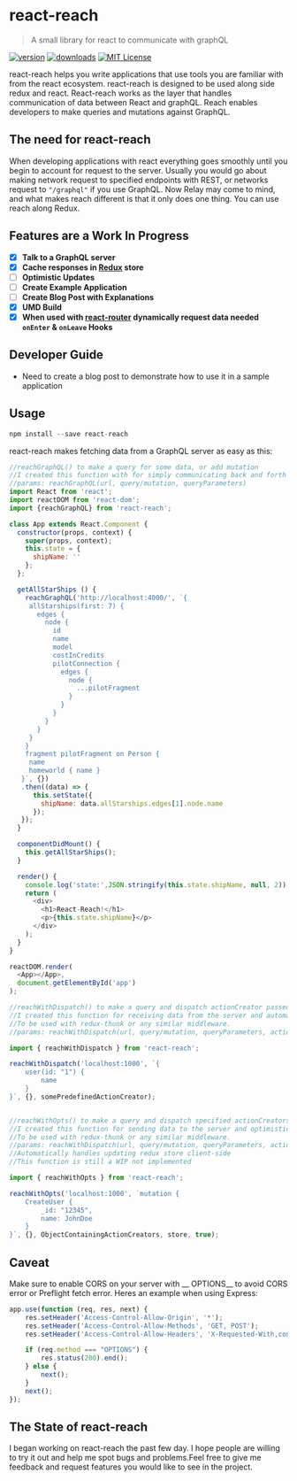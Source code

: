 # react-reach
> A small library for react to communicate with graphQL

[![version](https://img.shields.io/npm/v/react-reach.svg?style=flat-square)](http://npm.im/react-reach)
[![downloads](https://img.shields.io/npm/dm/react-reach.svg?style=flat-square)](http://npm-stat.com/charts.html?package=react-reach&from=2015-08-01)
[![MIT License](https://img.shields.io/npm/l/react-reach.svg?style=flat-square)](http://opensource.org/licenses/MIT)

react-reach helps you write applications that use tools you are familiar with from the
react ecosystem. react-reach is designed to be used along side redux and react.
React-reach works as the layer that handles communication of data between React
and graphQL. Reach enables developers to make queries and mutations against GraphQL.

## The need for react-reach
When developing applications with react everything goes smoothly until you begin
to account for request to the server. Usually you would go about making network
request to specified endpoints with REST, or networks request to `"/graphql"`
if you use GraphQL. Now Relay may come to mind, and what makes reach different
is that it only does one thing. You can use reach along Redux.

## Features are a Work In Progress
* [x] __Talk to a GraphQL server__
* [x] __Cache responses in [Redux](https://github.com/rackt/redux) store__
* [ ] __Optimistic Updates__
* [ ] __Create Example Application__
* [ ] __Create Blog Post with Explanations__
* [x] __UMD Build__
* [x] __When used with [react-router](https://github.com/rackt/react-router) dynamically request data needed `onEnter` & `onLeave` Hooks__

## Developer Guide
+ Need to create a blog post to demonstrate how to use it in a sample application

## Usage
```js
npm install --save react-reach
```

react-reach makes fetching data from a GraphQL server as easy as this:
```js
//reachGraphQL() to make a query for some data, or add mutation
//I created this function with for simply communicating back and forth with graphQL
//params: reachGraphQL(url, query/mutation, queryParameters)
import React from 'react';
import reactDOM from 'react-dom';
import {reachGraphQL} from 'react-reach';

class App extends React.Component {
  constructor(props, context) {
    super(props, context);
    this.state = {
      shipName: ''
    };
  };

  getAllStarShips () {
    reachGraphQL('http://localhost:4000/', `{
     allStarships(first: 7) {
       edges {
         node {
           id
           name
           model
           costInCredits
           pilotConnection {
             edges {
               node {
                 ...pilotFragment
               }
             }
           }
         }
       }
     }
    }
    fragment pilotFragment on Person {
     name
     homeworld { name }
   }`, {})
   .then((data) => {
      this.setState({
        shipName: data.allStarships.edges[1].node.name
      });
   });
  }

  componentDidMount() {
    this.getAllStarShips();
  }

  render() {
    console.log('state:',JSON.stringify(this.state.shipName, null, 2));
    return (
      <div>
        <h1>React-Reach!</h1>
        <p>{this.state.shipName}</p>
      </div>
    );
  }
}

reactDOM.render(
  <App></App>,
  document.getElementById('app')
);

//reachWithDispatch() to make a query and dispatch actionCreator passed in
//I created this function for receiving data from the server and automatically caching it in the redux store.
//To be used with redux-thunk or any similar middleware.
//params: reachWithDispatch(url, query/mutation, queryParameters, actionCreator)

import { reachWithDispatch } from 'react-reach';

reachWithDispatch('localhost:1000', `{
    user(id: "1") {
        name
    }
}`, {}, somePredefinedActionCreator);


//reachWithOpts() to make a query and dispatch specified actionCreators from an Object  passed in
//I created this function for sending data to the server and optimistically updating the redux store client-side
//To be used with redux-thunk or any similar middleware.
//params: reachWithDispatch(url, query/mutation, queryParameters, actionCreator, store, retry)
//Automatically handles updating redux store client-side
//This function is still a WIP not implemented

import { reachWithOpts } from 'react-reach';

reachWithOpts('localhost:1000', `mutation {
    CreateUser {
        _id: "12345",
        name: JohnDoe
    }
}`, {}, ObjectContainingActionCreators, store, true);
```

## Caveat

Make sure to enable CORS on your server with __ OPTIONS__ to avoid CORS error
or Preflight fetch error. Heres an example when using Express:

```js
app.use(function (req, res, next) {
	res.setHeader('Access-Control-Allow-Origin', '*');
	res.setHeader('Access-Control-Allow-Methods', 'GET, POST');
	res.setHeader('Access-Control-Allow-Headers', 'X-Requested-With,content-type, Authorization');

	if (req.method === "OPTIONS") {
		res.status(200).end();
	} else {
		next();
	}
	next();
});
```

## The State of react-reach
I began working on react-reach the past few day. I hope people are willing to
try it out and help me spot bugs and problems.Feel free to give me feedback and
request features you would like to see in the project.
